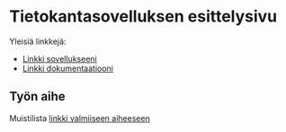# Tietokantasovelluksen esittelysivu

Yleisiä linkkejä:

* [Linkki sovellukseeni](http://lesktimo.users.cs.helsinki.fi/tsoha)
* [Linkki dokumentaatiooni](https://github.com/lesktimo/Tsoha-Bootstrap/blob/master/doc/dokumentaatio.pdf)

## Työn aihe

Muistilista [linkki valmiiseen aiheeseen](http://advancedkittenry.github.io/suunnittelu_ja_tyoymparisto/aiheet/Pokemon-kanta.html) 
